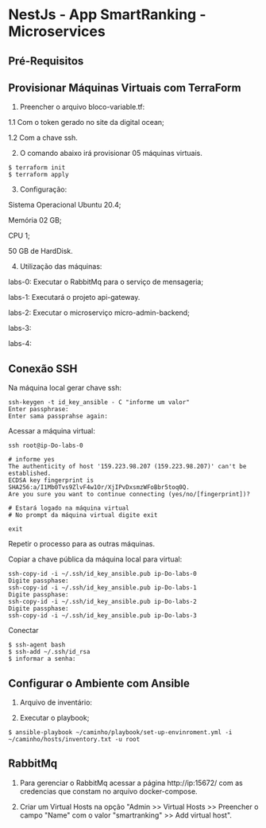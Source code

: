  # NestJs - App SmartRanking - Microservices


## Pré-Requisitos


## Provisionar Máquinas Virtuais com TerraForm

1. Preencher o arquivo bloco-variable.tf:

1.1 Com o token gerado no site da digital ocean;

1.2 Com a chave ssh.


2. O comando abaixo irá provisionar 05 máquinas virtuais.

```
$ terraform init
$ terraform apply
```

3. Configuração:

Sistema Operacional Ubuntu 20.4;

Memória 02 GB;

CPU 1;

50 GB de HardDisk.


4. Utilização das máquinas:

labs-0: Executar o RabbitMq para o serviço de mensageria;

labs-1: Executará o projeto api-gateway.

labs-2: Executar o microserviço micro-admin-backend;

labs-3: 

labs-4:


## Conexão SSH


Na máquina local gerar chave ssh:

```
ssh-keygen -t id_key_ansible - C "informe um valor"
Enter passphrase:
Enter sama passprahse again:
```

Acessar a máquina virtual:

```
ssh root@ip-Do-labs-0

# informe yes
The authenticity of host '159.223.98.207 (159.223.98.207)' can't be established.
ECDSA key fingerprint is SHA256:a/I1Mb0Tvs9ZlvF4w1Or/XjIPvDxsmzWFoBbr5toq0Q.
Are you sure you want to continue connecting (yes/no/[fingerprint])?

# Estará logado na máquina virtual
# No prompt da máquina virtual digite exit

exit
```

Repetir o processo para as outras máquinas.

Copiar a chave pública da máquina local para virtual:

```
ssh-copy-id -i ~/.ssh/id_key_ansible.pub ip-Do-labs-0
Digite passphase:
ssh-copy-id -i ~/.ssh/id_key_ansible.pub ip-Do-labs-1
Digite passphase:
ssh-copy-id -i ~/.ssh/id_key_ansible.pub ip-Do-labs-2
Digite passphase:
ssh-copy-id -i ~/.ssh/id_key_ansible.pub ip-Do-labs-3
```




Conectar

```
$ ssh-agent bash
$ ssh-add ~/.ssh/id_rsa
$ informar a senha:
```


## Configurar o Ambiente com Ansible

1. Arquivo de inventário:

3. Executar o playbook;

```
$ ansible-playbook ~/caminho/playbook/set-up-envinroment.yml -i ~/caminho/hosts/inventory.txt -u root
```



## RabbitMq

1. Para gerenciar o RabbitMq acessar a página http://ip:15672/ com as credencias que constam no arquivo docker-compose.

2. Criar um Virtual Hosts na opção "Admin >> Virtual Hosts >> Preencher o campo "Name" com o valor "smartranking" >> Add virtual host".


